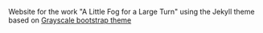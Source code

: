 Website for the work "A Little Fog for a Large Turn" using the Jekyll theme based on [Grayscale bootstrap theme ](http://ironsummitmedia.github.io/startbootstrap-grayscale/)
